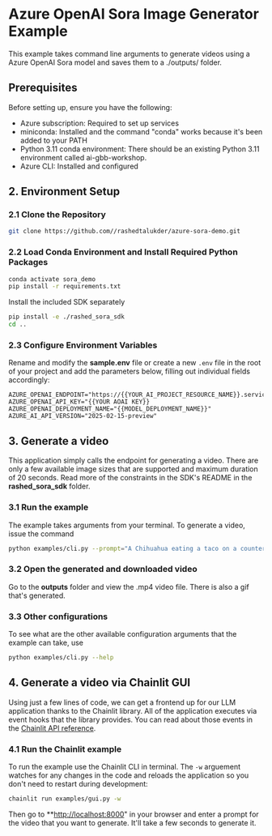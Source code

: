 # Azure OpenAI Sora Image Generator Example
This example takes command line arguments to generate videos using a Azure OpenAI Sora model and saves them to a ./outputs/ folder.

## Prerequisites
Before setting up, ensure you have the following:
* Azure subscription: Required to set up services
* miniconda: Installed and the command "conda" works because it's been added to your PATH
* Python 3.11 conda environment: There should be an existing Python 3.11 environment called ai-gbb-workshop.
* Azure CLI: Installed and configured


## 2. Environment Setup

### 2.1 Clone the Repository
```bash
git clone https://github.com//rashedtalukder/azure-sora-demo.git
```

### 2.2 Load Conda Environment and Install Required Python Packages
```bash
conda activate sora_demo
pip install -r requirements.txt
```

Install the included SDK separately
```bash
pip install -e ./rashed_sora_sdk
cd ..
```

### 2.3 Configure Environment Variables
Rename and modify the **sample.env** file or create a new `.env` file in the root of your project and add the parameters below, filling out individual fields accordingly:
```env
AZURE_OPENAI_ENDPOINT="https://{{YOUR_AI_PROJECT_RESOURCE_NAME}}.services.ai.azure.com"
AZURE_OPENAI_API_KEY="{{YOUR AOAI KEY}}
AZURE_OPENAI_DEPLOYMENT_NAME="{{MODEL_DEPLOYMENT_NAME}}"
AZURE_AI_API_VERSION="2025-02-15-preview"
```

## 3. Generate a video
This application simply calls the endpoint for generating a video. There are only a few available image sizes that are supported and maximum duration of 20 seconds. Read more of the constraints in the SDK's README in the **rashed_sora_sdk** folder.

### 3.1 Run the example
The example takes arguments from your terminal. To generate a video, issue the command
```bash
python examples/cli.py --prompt="A Chihuahua eating a taco on a counter in a Mexican-American Fast Food Chain restaurant"
```

### 3.2 Open the generated and downloaded video
Go to the **outputs** folder and view the .mp4 video file. There is also a gif that's generated.

### 3.3 Other configurations
To see what are the other available configuration arguments that the example can take, use
```bash
python examples/cli.py --help
```

## 4. Generate a video via Chainlit GUI
Using just a few lines of code, we can get a frontend up for our LLM application thanks to the Chainlit library. All of the application executes via event hooks that the library provides. You can read about those events in the [Chainlit API reference](https://docs.chainlit.io/api-reference/lifecycle-hooks/on-chat-start).

### 4.1 Run the Chainlit example
To run the example use the Chainlit CLI in terminal. The `-w` arguement watches for any changes in the code and reloads the application so you don't need to restart during development:
```bash
chainlit run examples/gui.py -w
```

Then go to **[http://localhost:8000](http://localhost:8000)" in your browser and enter a prompt for the video that you want to generate. It'll take a few seconds to generate it.
